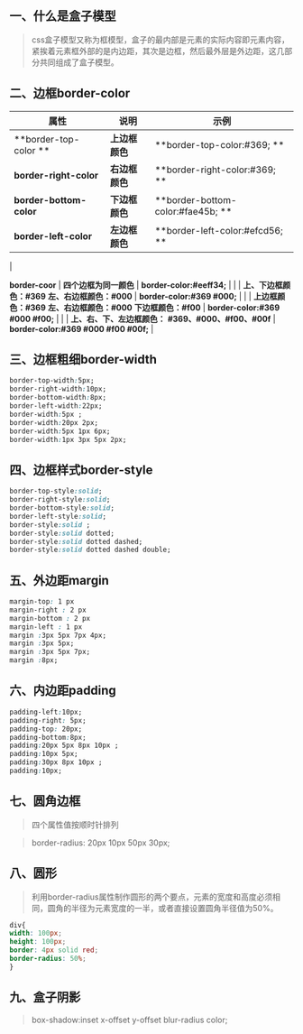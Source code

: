 ## 一、什么是盒子模型
> css盒子模型又称为框模型，盒子的最内部是元素的实际内容即元素内容，紧挨着元素框外部的是内边距，其次是边框，然后最外层是外边距，这几部分共同组成了盒子模型。

## 二、边框border-color
| **属性** | **说明** | **示例** |
| --- | --- | --- |
| **border-top-color ** | **上边框颜色** | **border-top-color:#369; ** |
| **border-right-color** | **右边框颜色** | **border-right-color:#369; ** |
| **border-bottom-color** | **下边框颜色** | **border-bottom-color:#fae45b; ** |
| **border-left-color** | **左边框颜色** | **border-left-color:#efcd56; ** |
| 

**border-coor** | **四个边框为同一颜色** | **border-color:#eeff34;** |
|  | **上、下边框颜色：#369**
**左、右边框颜色：#000** | **border-color:#369 #000;** |
|  | **上边框颜色：#369**
**左、右边框颜色：#000**
**下边框颜色：#f00** | **border-color:#369 #000 #f00;** |
|  | **上、右、下、左边框颜色：**
**#369、#000、#f00、#00f** | **border-color:#369 #000 #f00 #00f;** |

## 三、边框粗细border-width
```css
border-top-width:5px; 
border-right-width:10px; 
border-bottom-width:8px; 
border-left-width:22px; 
border-width:5px ; 
border-width:20px 2px;
border-width:5px 1px 6px;
border-width:1px 3px 5px 2px;
```
## 四、边框样式border-style
```css
border-top-style:solid; 
border-right-style:solid; 
border-bottom-style:solid; 
border-left-style:solid; 
border-style:solid ; 
border-style:solid dotted;
border-style:solid dotted dashed;
border-style:solid dotted dashed double;
```
## 五、外边距margin
```css
margin-top: 1 px
margin-right : 2 px
margin-bottom : 2 px
margin-left : 1 px
margin :3px 5px 7px 4px;
margin :3px 5px;
margin :3px 5px 7px;
margin :8px;
```
## 六、内边距padding
```css
padding-left:10px; 
padding-right: 5px; 
padding-top: 20px; 
padding-bottom:8px; 
padding:20px 5px 8px 10px ; 
padding:10px 5px; 
padding:30px 8px 10px ; 
padding:10px;
```
## 七、圆角边框
> 四个属性值按顺时针排列

> border-radius: 20px  10px  50px  30px;

## 八、圆形
> 利用border-radius属性制作圆形的两个要点，元素的宽度和高度必须相同，圆角的半径为元素宽度的一半，或者直接设置圆角半径值为50%。

```css
div{
width: 100px;
height: 100px;
border: 4px solid red;
border-radius: 50%;
}
```
## 九、盒子阴影
> box-shadow:inset  x-offset  y-offset  blur-radius  color;

